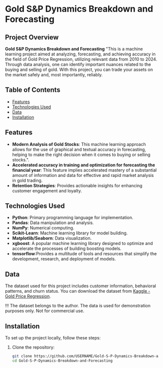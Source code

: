 # Gold S&P Dynamics Breakdown and Forecasting

## Project Overview

**Gold S&P Dynamics Breakdown and Forecasting** "This is a machine learning project aimed at analyzing, forecasting, and achieving accuracy in the field of Gold Price Regression, utilizing relevant data from 2010 to 2024. Through data analysis, one can identify important nuances related to the buying and selling of gold. With this project, you can trade your assets on the market safely and, most importantly, reliably.

## Table of Contents

- [Features](#features)
- [Technologies Used](#technologies-used)
- [Data](#data)
- [Installation](#installation)

## Features

- **Modern Analysis of Gold Stocks**: This machine learning approach allows for the use of graphical and textual accuracy in forecasting, helping to make the right decision when it comes to buying or selling stocks.".
- **Accelerated accuracy in training and optimization for forecasting the financial year**: This feature implies accelerated mastery of a substantial amount of information and data for effective and rapid market analysis in gold trading.
- **Retention Strategies**: Provides actionable insights for enhancing customer engagement and loyalty.

## Technologies Used

- **Python**: Primary programming language for implementation.
- **Pandas**: Data manipulation and analysis.
- **NumPy**: Numerical computing.
- **Scikit-Learn**: Machine learning library for model building.
- **Matplotlib/Seaborn**: Data visualization.
- **xgboost**: A popular machine learning library designed to optimize and accelerate the processes of building boosting models.
- **tensorflow**:Provides a multitude of tools and resources that simplify the development, research, and deployment of models.  

## Data

The dataset used for this project includes customer information, behavioral patterns, and churn status. You can download the dataset from [Kaggle - Gold Price Regression](https://www.kaggle.com/datasets/franciscogcc/financial-data).

!!! The dataset belongs to the author. The data is used for demonstration purposes only. Not for commercial use.

## Installation

To set up the project locally, follow these steps:

1. Clone the repository:
   ```bash
   git clone https://github.com/USERNAME/Gold-S-P-Dynamics-Breakdown-and-Forecasting.git
   cd Gold-S-P-Dynamics-Breakdown-and-Forecasting
